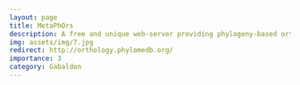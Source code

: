 ```yaml
---
layout: page
title: MetaPhOrs
description: A free and unique web-server providing phylogeny-based orthology and paralogy predictions
img: assets/img/7.jpg
redirect: http://orthology.phylomedb.org/
importance: 3
category: Gabaldon
---
```


